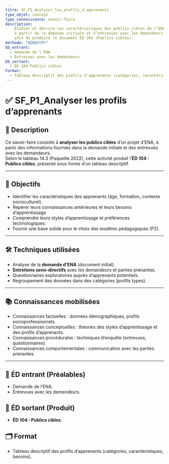 ```yaml
---
titre: SF_P1_Analyser_les_profils_d_apprenants
type_objet: concept
type_connaissance: savoir-faire
description:
    Étudier et décrire les caractéristiques des publics cibles de l’ENA,
    à partir de la demande initiale et d’entrevues avec les demandeurs,
    afin de produire le document ÉD 104 (Publics cibles).
methode: "QQOQCCP+"
ED_entrant:
  - Demande de l’ENA
  - Entrevues avec les demandeurs
ED_sortant:
  - ÉD 104 Publics cibles
Format:
  - Tableau descriptif des profils d’apprenants (catégories, caractéristiques, besoins)
---
```


# ✅ SF_P1_Analyser les profils d’apprenants

## 📌 Description
Ce savoir-faire consiste à **analyser les publics cibles** d’un projet d’ENA, à partir des informations fournies dans la demande initiale et des entrevues avec les demandeurs.  
Selon le tableau 14.3 (Paquette 2022), cette activité produit l’**ÉD 104 : Publics cibles**, présenté sous forme d’un tableau descriptif.  

---

## 🎯 Objectifs
- Identifier les caractéristiques des apprenants (âge, formation, contexte socioculturel).  
- Repérer leurs connaissances antérieures et leurs besoins d’apprentissage.  
- Comprendre leurs styles d’apprentissage et préférences technologiques.  
- Fournir une base solide pour le choix des modèles pédagogiques (P2).  

---

## 🛠️ Techniques utilisées
- Analyse de la **demande d’ENA** (document initial).  
- **Entretiens semi-directifs** avec les demandeurs et parties prenantes.  
- Questionnaires exploratoires auprès d’apprenants potentiels.  
- Regroupement des données dans des catégories (profils types).  

---

## 📚 Connaissances mobilisées
- Connaissances factuelles : données démographiques, profils socioprofessionnels.  
- Connaissances conceptuelles : théories des styles d’apprentissage et des profils d’apprenants.  
- Connaissances procédurales : techniques d’enquête (entrevues, questionnaires).  
- Connaissances comportementales : communication avec les parties prenantes.  

---

## 📂 ÉD entrant (Préalables)
- Demande de l’ENA.  
- Entrevues avec les demandeurs.  

## 📂 ÉD sortant (Produit)
- **ÉD 104 : Publics cibles**.  

## 🗂️ Format
- Tableau descriptif des profils d’apprenants (catégories, caractéristiques, besoins).  
